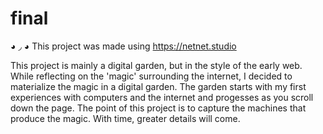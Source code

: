 # final
◕ ◞ ◕ This project was made using https://netnet.studio

This project is mainly a digital garden, but in the style of the early web. While reflecting on the 'magic' surrounding the internet, I decided to
materialize the magic in a digital garden. The garden starts with my first experiences with computers and the internet and progesses as you scroll
down the page. The point of this project is to capture the machines that produce the magic. With time, greater details will come. 

